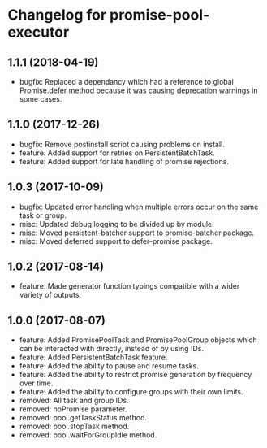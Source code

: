 # Changelog for promise-pool-executor

## 1.1.1 (2018-04-19)

-   bugfix: Replaced a dependancy which had a reference to global Promise.defer method because it was causing deprecation
    warnings in some cases.

## 1.1.0 (2017-12-26)

-   bugfix: Remove postinstall script causing problems on install.
-   feature: Added support for retries on PersistentBatchTask.
-   feature: Added support for late handling of promise rejections.

## 1.0.3 (2017-10-09)

-   bugfix: Updated error handling when multiple errors occur on the same task or group.
-   misc: Updated debug logging to be divided up by module.
-   misc: Moved persistent-batcher support to promise-batcher package.
-   misc: Moved deferred support to defer-promise package.

## 1.0.2 (2017-08-14)

-   feature: Made generator function typings compatible with a wider variety of outputs.

## 1.0.0 (2017-08-07)

-   feature: Added PromisePoolTask and PromisePoolGroup objects which can be interacted with directly, instead of by using IDs.
-   feature: Added PersistentBatchTask feature.
-   feature: Added the ability to pause and resume tasks.
-   feature: Added the ability to restrict promise generation by frequency over time.
-   feature: Added the ability to configure groups with their own limits.
-   removed: All task and group IDs.
-   removed: noPromise parameter.
-   removed: pool.getTaskStatus method.
-   removed: pool.stopTask method.
-   removed: pool.waitForGroupIdle method.
